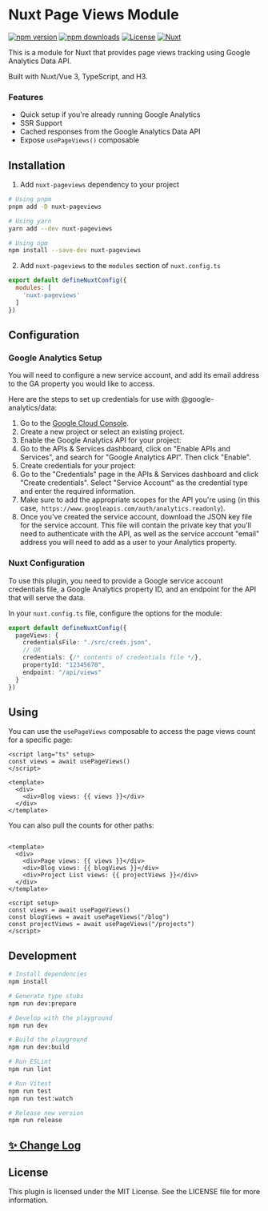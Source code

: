 # Nuxt Page Views Module

[![npm version][npm-version-src]][npm-version-href]
[![npm downloads][npm-downloads-src]][npm-downloads-href]
[![License][license-src]][license-href]
[![Nuxt][nuxt-src]][nuxt-href]

This is a module for Nuxt that provides page views tracking using Google Analytics Data API.

Built with Nuxt/Vue 3, TypeScript, and H3.

### Features

- Quick setup if you're already running Google Analytics
- SSR Support
- Cached responses from the Google Analytics Data API
- Expose `usePageViews()` composable

## Installation

1. Add `nuxt-pageviews` dependency to your project

```bash
# Using pnpm
pnpm add -D nuxt-pageviews

# Using yarn
yarn add --dev nuxt-pageviews

# Using npm
npm install --save-dev nuxt-pageviews
```

2. Add `nuxt-pageviews` to the `modules` section of `nuxt.config.ts`

```js
export default defineNuxtConfig({
  modules: [
    'nuxt-pageviews'
  ]
})
```

## Configuration

### Google Analytics Setup

You will need to configure a new service account, and add its email address to the GA property you would like to access.

Here are the steps to set up credentials for use with @google-analytics/data:

1. Go to the [Google Cloud Console](https://console.cloud.google.com/).
1. Create a new project or select an existing project.
1. Enable the Google Analytics API for your project:
2. Go to the APIs & Services dashboard, click on "Enable
   APIs and Services", and search for "Google Analytics API". Then click "Enable".
1. Create credentials for your project:
2. Go to the "Credentials" page in the APIs & Services dashboard and
   click "Create credentials". Select "Service Account" as the credential type and enter the required information.
  3. Make sure to add the appropriate scopes for the API you're using (in this case,` https://www.googleapis.com/auth/analytics.readonly`).
1. Once you've created the service account, download the JSON key file for the service account. This file will contain
   the private key that you'll need to authenticate with the API, as well as the service account "email" address you will need to add as a user to your Analytics property.

### Nuxt Configuration

To use this plugin, you need to provide a Google service account credentials file, a Google Analytics property ID, and
an endpoint for the API that will serve the data.

In your `nuxt.config.ts` file, configure the options for the module:

```ts
export default defineNuxtConfig({
  pageViews: {
    credentialsFile: "./src/creds.json",
    // OR
    credentials: {/* contents of credentials file */},
    propertyId: "12345678",
    endpoint: "/api/views"
  }
})
```

## Using

You can use the `usePageViews` composable to access the page views count for a specific page:

```vue
<script lang="ts" setup>
const views = await usePageViews()
</script>

<template>
  <div>
    <div>Blog views: {{ views }}</div>
  </div>
</template>
```

You can also pull the counts for other paths:

```vue

<template>
  <div>
    <div>Page views: {{ views }}</div>
    <div>Blog views: {{ blogViews }}</div>
    <div>Project List views: {{ projectViews }}</div>
  </div>
</template>

<script setup>
const views = await usePageViews()
const blogViews = await usePageViews("/blog")
const projectViews = await usePageViews("/projects")
</script>
```

## Development

```bash
# Install dependencies
npm install

# Generate type stubs
npm run dev:prepare

# Develop with the playground
npm run dev

# Build the playground
npm run dev:build

# Run ESLint
npm run lint

# Run Vitest
npm run test
npm run test:watch

# Release new version
npm run release
```

## [✨ Change Log](/CHANGELOG.md)

## License

This plugin is licensed under the MIT License. See the LICENSE file for more information.


<!-- Badges -->

[npm-version-src]: https://img.shields.io/npm/v/nuxt-pageviews/latest.svg?style=flat&colorA=18181B&colorB=28CF8D

[npm-version-href]: https://npmjs.com/package/nuxt-pageviews

[npm-downloads-src]: https://img.shields.io/npm/dm/nuxt-pageviews.svg?style=flat&colorA=18181B&colorB=28CF8D

[npm-downloads-href]: https://npmjs.com/package/nuxt-pageviews

[license-src]: https://img.shields.io/npm/l/nuxt-pageviews.svg?style=flat&colorA=18181B&colorB=28CF8D

[license-href]: https://npmjs.com/package/nuxt-pageviews

[nuxt-src]: https://img.shields.io/badge/Nuxt-18181B?logo=nuxt.js

[nuxt-href]: https://nuxt.com

